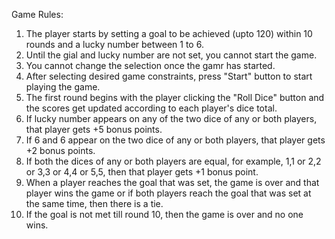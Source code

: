 Game Rules:

1) The player starts by setting a goal to be achieved (upto 120) within 10 rounds and a lucky number between 1 to 6.
2) Until the gial and lucky number are not set, you cannot start the game.
3) You cannot change the selection once the gamr has started.
4) After selecting desired game constraints, press "Start" button to start playing the game.
5) The first round begins with the player clicking the "Roll Dice" button and the scores get updated according to each player's dice total.
6) If lucky number appears on any of the two dice of any or both players, that player gets +5 bonus points.
7) If 6 and 6 appear on the two dice of any or both players, that player gets +2 bonus points.
8) If both the dices of any or both players are equal, for example, 1,1 or 2,2 or 3,3 or 4,4 or 5,5, then that player gets +1 bonus point.
9) When a player reaches the goal that was set, the game is over and that player wins the game or if both players reach the goal that was set at the same time, then there is a tie.
10) If the goal is not met till round 10, then the game is over and no one wins.
